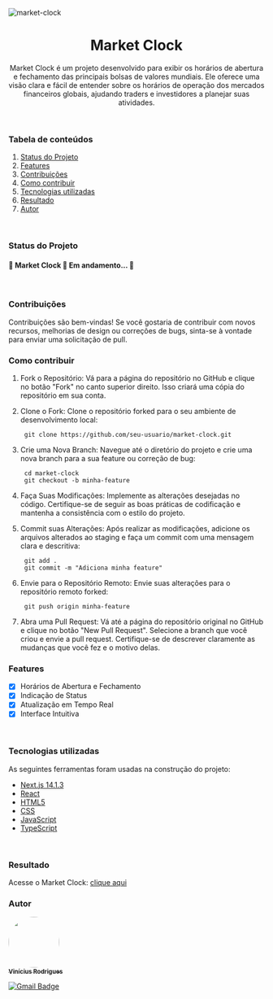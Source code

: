 ![market-clock](https://github.com/ViniciusRodrigues10/market-clock/assets/76957963/e6b0e0ed-3853-4c86-8420-3302b173383b)

<h1 align="center">Market Clock</h1>
<p align="center">Market Clock é um projeto desenvolvido para exibir os horários de abertura e fechamento das principais bolsas de valores mundiais. Ele oferece uma visão clara e fácil de entender sobre os horários de operação dos mercados financeiros globais, ajudando traders e investidores a planejar suas atividades.</p>
<br/>

### Tabela de conteúdos
1. [Status do Projeto](#status-do-projeto)
2. [Features](#features)
3. [Contribuições](#contribuições)
4. [Como contribuir](#como-contribuir)
5. [Tecnologias utilizadas](#tecnologias-utilizadas)
6. [Resultado](#resultado)
7. [Autor](#autor)
<br/>

### Status do Projeto
<h4 align=""> 
	🚧  Market Clock 🚀 Em andamento...  🚧
</h4>
<br/>

### Contribuições
Contribuições são bem-vindas! Se você gostaria de contribuir com novos recursos, melhorias de design ou correções de bugs, sinta-se à vontade para enviar uma solicitação de pull.
<br/>

### Como contribuir
1. Fork o Repositório:
	Vá para a página do repositório no GitHub e clique no botão "Fork" no canto superior direito. Isso criará uma cópia do repositório em sua conta.
       

2. Clone o Fork:
	Clone o repositório forked para o seu ambiente de desenvolvimento local:

    	git clone https://github.com/seu-usuario/market-clock.git

3. Crie uma Nova Branch:
    Navegue até o diretório do projeto e crie uma nova branch para a sua feature ou correção de bug:

	    cd market-clock
	    git checkout -b minha-feature

4. Faça Suas Modificações:
    Implemente as alterações desejadas no código. Certifique-se de seguir as boas práticas de codificação e mantenha a consistência com o estilo do projeto.

5. Commit suas Alterações:
    Após realizar as modificações, adicione os arquivos alterados ao staging e faça um commit com uma mensagem clara e descritiva:

   		git add .
   		git commit -m "Adiciona minha feature"

6. Envie para o Repositório Remoto:
	Envie suas alterações para o repositório remoto forked:
	
	    git push origin minha-feature

7. Abra uma Pull Request:
    Vá até a página do repositório original no GitHub e clique no botão "New Pull Request". Selecione a branch que você criou e envie a pull request. Certifique-se de descrever claramente as mudanças que você fez e o motivo delas.

### Features

- [x] Horários de Abertura e Fechamento
- [x] Indicação de Status
- [x] Atualização em Tempo Real
- [x] Interface Intuitiva
<br/>

### Tecnologias utilizadas
As seguintes ferramentas foram usadas na construção do projeto:
- [Next.js 14.1.3](https://nextjs.org/)
- [React](https://react.dev/)
- [HTML5](https://ebaconline.com.br/blog/o-que-e-html5-seo)
- [CSS](https://developer.mozilla.org/pt-BR/docs/Web/CSS)
- [JavaScript](https://developer.mozilla.org/pt-BR/docs/Learn/JavaScript/First_steps/What_is_JavaScript)
- [TypeScript](https://www.typescriptlang.org/)
<br/>

### Resultado
Acesse o Market Clock: [clique aqui](https://market-clock.netlify.app/)
<br/>

### Autor
<a href="https://www.linkedin.com/in/viniciusgonzagacavalcante/">
	<!-- <img src="https://avatars.githubusercontent.com/u/76957963?v=4" style="border-radius: 50%;" width="100px;" alt=""/> -->
	<img src="https://github.com/ViniciusRodrigues10/real-time-polls/assets/76957963/150fca30-7a34-46a6-826e-74b812fc4329" style="border-radius: 50%;" width="100px;" alt=""/>
<br />
	
<a href="https://www.linkedin.com/in/viniciusgonzagacavalcante/" title="vinicius-linkedin">
  <sub><b>Vinícius Rodrigues</b></sub>
</a>

[![Gmail Badge](https://img.shields.io/badge/-vinicius.gonzaga-c14438?style=flat-square&logo=Gmail&logoColor=white&link=mailto:tgmarinho@gmail.com)](mailto:vinicius.gonzaga@academico.ifpb.edu.br)
